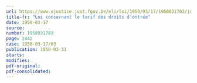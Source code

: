 ```yaml
---
url: https://www.ejustice.just.fgov.be/eli/loi/1950/03/17/1950031703/justel
title-fr: "Loi concernant le tarif des droits d'entrée"
date: 1950-03-17
source:
number: 1950031703
page: 2442
case: 1950-03-17/03
publication: 1950-03-31
starts:
modifies:
pdf-original:
pdf-consolidated:
---
```


